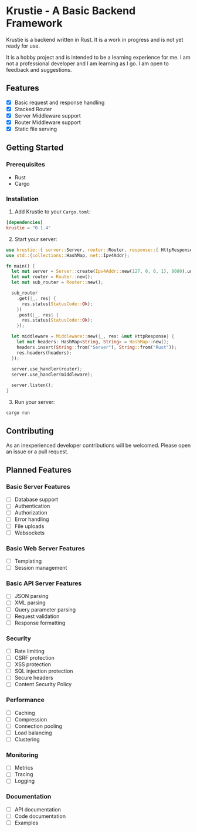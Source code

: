 # Krustie - A Basic Backend Framework

Krustie is a backend written in Rust. It is a work in progress and is not yet ready for use.

It is a hobby project and is intended to be a learning experience for me. I am not a professional developer and I am learning as I go. I am open to feedback and suggestions.

## Features

- [x] Basic request and response handling
- [x] Stacked Router
- [x] Server Middleware support
- [x] Router Middleware support
- [x] Static file serving

## Getting Started

### Prerequisites

- Rust
- Cargo

### Installation

1. Add Krustie to your `Cargo.toml`:

```toml
[dependencies]
krustie = "0.1.4"
```

2. Start your server:

```rust
use krustie::{ server::Server, router::Router, response::{ HttpResponse, StatusCode }, middleware::Middleware };
use std::{collections::HashMap, net::Ipv4Addr};

fn main() {
  let mut server = Server::create(Ipv4Addr::new(127, 0, 0, 1), 8080).unwrap();
  let mut router = Router::new();
  let mut sub_router = Router::new();

  sub_router
    .get(|_, res| {
      res.status(StatusCode::Ok);
    })
    .post(|_, res| {
      res.status(StatusCode::Ok);
    });

  let middleware = Middleware::new(|_, res: &mut HttpResponse| {
    let mut headers: HashMap<String, String> = HashMap::new();
    headers.insert(String::from("Server"), String::from("Rust"));
    res.headers(headers);
  });
  
  server.use_handler(router);
  server.use_handler(middleware);

  server.listen();
}
```

3. Run your server:

```bash
cargo run
```

## Contributing

As an inexperienced developer contributions will be welcomed. Please open an issue or a pull request.

## Planned Features

### Basic Server Features

- [ ] Database support
- [ ] Authentication
- [ ] Authorization
- [ ] Error handling
- [ ] File uploads
- [ ] Websockets

### Basic Web Server Features

- [ ] Templating
- [ ] Session management

### Basic API Server Features

- [ ] JSON parsing
- [ ] XML parsing
- [ ] Query parameter parsing
- [ ] Request validation
- [ ] Response formatting

### Security

- [ ] Rate limiting
- [ ] CSRF protection
- [ ] XSS protection
- [ ] SQL injection protection
- [ ] Secure headers
- [ ] Content Security Policy

### Performance

- [ ] Caching
- [ ] Compression
- [ ] Connection pooling
- [ ] Load balancing
- [ ] Clustering

### Monitoring

- [ ] Metrics
- [ ] Tracing
- [ ] Logging

### Documentation

- [ ] API documentation
- [ ] Code documentation
- [ ] Examples
